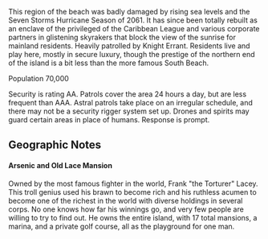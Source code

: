 This region of the beach was badly damaged by rising sea levels and the Seven Storms Hurricane Season of 2061. It has since been totally rebuilt as an enclave of the privileged of the Caribbean League and various corporate partners in glistening skyrakers that block the view of the sunrise for mainland residents. Heavily patrolled by Knight Errant. Residents live and play here, mostly in secure luxury, though the prestige of the northern end of the island is a bit less than the more famous South Beach.  
  
Population 70,000  
  
Security is rating AA. Patrols cover the area 24 hours a day, but are less frequent than AAA. Astral patrols take place on an irregular schedule, and there may not be a security rigger system set up. Drones and spirits may guard certain areas in place of humans. Response is prompt.

## Geographic Notes

#### Arsenic and Old Lace Mansion

Owned by the most famous fighter in the world, Frank "the Torturer" Lacey. This troll genius used his brawn to become rich and his ruthless acumen to become one of the richest in the world with diverse holdings in several corps. No one knows how far his winnings go, and very few people are willing to try to find out. He owns the entire island, with 17 total mansions, a marina, and a private golf course, all as the playground for one man.